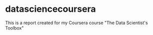 datasciencecoursera
===================

This is a report created for my Coursera course "The Data Scientist's Toolbox"
